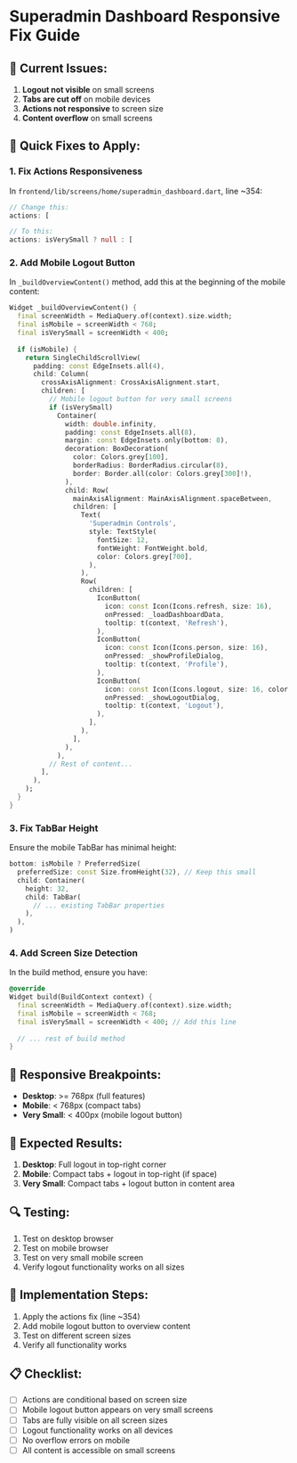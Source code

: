 # Superadmin Dashboard Responsive Fix Guide

## 🚨 **Current Issues:**
1. **Logout not visible** on small screens
2. **Tabs are cut off** on mobile devices
3. **Actions not responsive** to screen size
4. **Content overflow** on small screens

## 🔧 **Quick Fixes to Apply:**

### **1. Fix Actions Responsiveness**
In `frontend/lib/screens/home/superadmin_dashboard.dart`, line ~354:

```dart
// Change this:
actions: [

// To this:
actions: isVerySmall ? null : [
```

### **2. Add Mobile Logout Button**
In `_buildOverviewContent()` method, add this at the beginning of the mobile content:

```dart
Widget _buildOverviewContent() {
  final screenWidth = MediaQuery.of(context).size.width;
  final isMobile = screenWidth < 768;
  final isVerySmall = screenWidth < 400;
  
  if (isMobile) {
    return SingleChildScrollView(
      padding: const EdgeInsets.all(4),
      child: Column(
        crossAxisAlignment: CrossAxisAlignment.start,
        children: [
          // Mobile logout button for very small screens
          if (isVerySmall)
            Container(
              width: double.infinity,
              padding: const EdgeInsets.all(8),
              margin: const EdgeInsets.only(bottom: 8),
              decoration: BoxDecoration(
                color: Colors.grey[100],
                borderRadius: BorderRadius.circular(8),
                border: Border.all(color: Colors.grey[300]!),
              ),
              child: Row(
                mainAxisAlignment: MainAxisAlignment.spaceBetween,
                children: [
                  Text(
                    'Superadmin Controls',
                    style: TextStyle(
                      fontSize: 12,
                      fontWeight: FontWeight.bold,
                      color: Colors.grey[700],
                    ),
                  ),
                  Row(
                    children: [
                      IconButton(
                        icon: const Icon(Icons.refresh, size: 16),
                        onPressed: _loadDashboardData,
                        tooltip: t(context, 'Refresh'),
                      ),
                      IconButton(
                        icon: const Icon(Icons.person, size: 16),
                        onPressed: _showProfileDialog,
                        tooltip: t(context, 'Profile'),
                      ),
                      IconButton(
                        icon: const Icon(Icons.logout, size: 16, color: Colors.red),
                        onPressed: _showLogoutDialog,
                        tooltip: t(context, 'Logout'),
                      ),
                    ],
                  ),
                ],
              ),
            ),
          // Rest of content...
        ],
      ),
    );
  }
}
```

### **3. Fix TabBar Height**
Ensure the mobile TabBar has minimal height:

```dart
bottom: isMobile ? PreferredSize(
  preferredSize: const Size.fromHeight(32), // Keep this small
  child: Container(
    height: 32,
    child: TabBar(
      // ... existing TabBar properties
    ),
  ),
)
```

### **4. Add Screen Size Detection**
In the build method, ensure you have:

```dart
@override
Widget build(BuildContext context) {
  final screenWidth = MediaQuery.of(context).size.width;
  final isMobile = screenWidth < 768;
  final isVerySmall = screenWidth < 400; // Add this line
  
  // ... rest of build method
}
```

## 📱 **Responsive Breakpoints:**
- **Desktop**: >= 768px (full features)
- **Mobile**: < 768px (compact tabs)
- **Very Small**: < 400px (mobile logout button)

## 🎯 **Expected Results:**
1. **Desktop**: Full logout in top-right corner
2. **Mobile**: Compact tabs + logout in top-right (if space)
3. **Very Small**: Compact tabs + logout button in content area

## 🔍 **Testing:**
1. Test on desktop browser
2. Test on mobile browser
3. Test on very small mobile screen
4. Verify logout functionality works on all sizes

## 🚀 **Implementation Steps:**
1. Apply the actions fix (line ~354)
2. Add mobile logout button to overview content
3. Test on different screen sizes
4. Verify all functionality works

## 📋 **Checklist:**
- [ ] Actions are conditional based on screen size
- [ ] Mobile logout button appears on very small screens
- [ ] Tabs are fully visible on all screen sizes
- [ ] Logout functionality works on all devices
- [ ] No overflow errors on mobile
- [ ] All content is accessible on small screens 